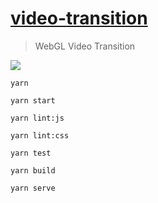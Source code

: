 # [video-transition](http://35.158.218.205/experiments/video-transition/) #

> WebGL Video Transition

![](./public/preview.gif)

`yarn`

`yarn start`

`yarn lint:js`

`yarn lint:css`

`yarn test`

`yarn build`

`yarn serve`
